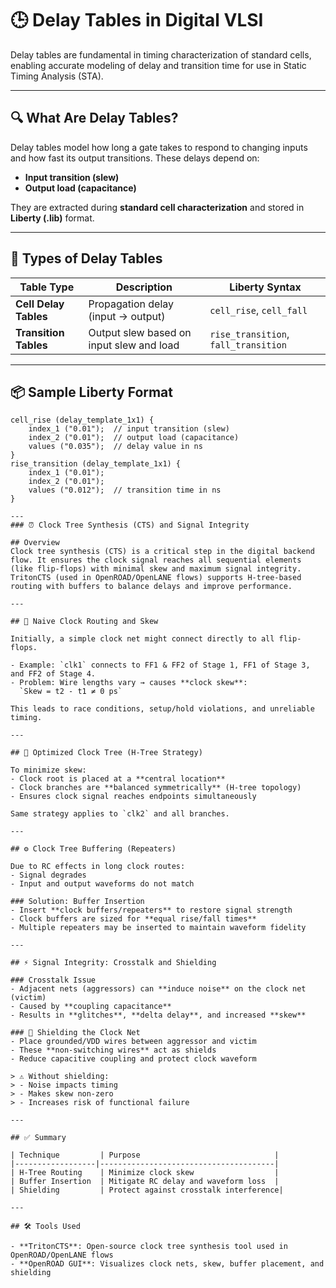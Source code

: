 # 🕒 Delay Tables in Digital VLSI

Delay tables are fundamental in timing characterization of standard cells, enabling accurate modeling of delay and transition time for use in Static Timing Analysis (STA).

---

## 🔍 What Are Delay Tables?

Delay tables model how long a gate takes to respond to changing inputs and how fast its output transitions. These delays depend on:
- **Input transition (slew)**
- **Output load (capacitance)**

They are extracted during **standard cell characterization** and stored in **Liberty (.lib)** format.

---

## 🧠 Types of Delay Tables

| Table Type            | Description                                                  | Liberty Syntax        |
|-----------------------|--------------------------------------------------------------|------------------------|
| **Cell Delay Tables** | Propagation delay (input → output)                          | `cell_rise`, `cell_fall` |
| **Transition Tables** | Output slew based on input slew and load                    | `rise_transition`, `fall_transition` |

---

## 📦 Sample Liberty Format

```liberty
cell_rise (delay_template_1x1) {
    index_1 ("0.01");  // input transition (slew)
    index_2 ("0.01");  // output load (capacitance)
    values ("0.035");  // delay value in ns
}
rise_transition (delay_template_1x1) {
    index_1 ("0.01");
    index_2 ("0.01");
    values ("0.012");  // transition time in ns
}

---
### ⏰ Clock Tree Synthesis (CTS) and Signal Integrity

## Overview
Clock tree synthesis (CTS) is a critical step in the digital backend flow. It ensures the clock signal reaches all sequential elements (like flip-flops) with minimal skew and maximum signal integrity. TritonCTS (used in OpenROAD/OpenLANE flows) supports H-tree-based routing with buffers to balance delays and improve performance.

---

## 🧩 Naive Clock Routing and Skew

Initially, a simple clock net might connect directly to all flip-flops.

- Example: `clk1` connects to FF1 & FF2 of Stage 1, FF1 of Stage 3, and FF2 of Stage 4.
- Problem: Wire lengths vary → causes **clock skew**:  
  `Skew = t2 - t1 ≠ 0 ps`

This leads to race conditions, setup/hold violations, and unreliable timing.

---

## 🌳 Optimized Clock Tree (H-Tree Strategy)

To minimize skew:
- Clock root is placed at a **central location**
- Clock branches are **balanced symmetrically** (H-tree topology)
- Ensures clock signal reaches endpoints simultaneously

Same strategy applies to `clk2` and all branches.

---

## ⚙️ Clock Tree Buffering (Repeaters)

Due to RC effects in long clock routes:
- Signal degrades
- Input and output waveforms do not match

### Solution: Buffer Insertion
- Insert **clock buffers/repeaters** to restore signal strength
- Clock buffers are sized for **equal rise/fall times**
- Multiple repeaters may be inserted to maintain waveform fidelity

---

## ⚡ Signal Integrity: Crosstalk and Shielding

### Crosstalk Issue
- Adjacent nets (aggressors) can **induce noise** on the clock net (victim)
- Caused by **coupling capacitance**
- Results in **glitches**, **delta delay**, and increased **skew**

### 🔰 Shielding the Clock Net
- Place grounded/VDD wires between aggressor and victim
- These **non-switching wires** act as shields
- Reduce capacitive coupling and protect clock waveform

> ⚠️ Without shielding:
> - Noise impacts timing
> - Makes skew non-zero
> - Increases risk of functional failure

---

## ✅ Summary

| Technique         | Purpose                              |
|------------------|---------------------------------------|
| H-Tree Routing    | Minimize clock skew                  |
| Buffer Insertion  | Mitigate RC delay and waveform loss  |
| Shielding         | Protect against crosstalk interference|

---

## 🛠️ Tools Used

- **TritonCTS**: Open-source clock tree synthesis tool used in OpenROAD/OpenLANE flows
- **OpenROAD GUI**: Visualizes clock nets, skew, buffer placement, and shielding

